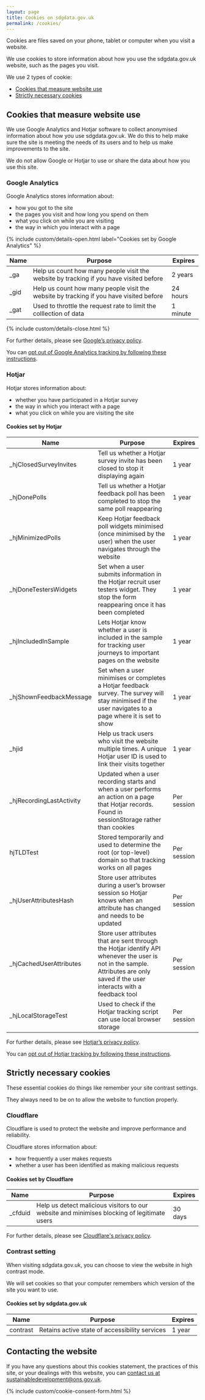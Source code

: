 ```yaml
---
layout: page
title: Cookies on sdgdata.gov.uk
permalink: /cookies/
---
```

Cookies are files saved on your phone, tablet or computer when you visit a website.

We use cookies to store information about how you use the sdgdata.gov.uk website, such as the pages you visit.

We use 2 types of cookie:
- [Cookies that measure website use](#cookies-that-measure-website-use)
- [Strictly necessary cookies](#strictly-necessary-cookies)

## Cookies that measure website use

We use Google Analytics and Hotjar software to collect anonymised information about how you use sdgdata.gov.uk. We do this to help make sure the site is meeting the needs of its users and to help us make improvements to the site.

We do not allow Google or Hotjar to use or share the data about how you use this site.

### Google Analytics

Google Analytics stores information about:

- how you got to the site
- the pages you visit and how long you spend on them
- what you click on while you are visiting
- the way in which you interact with a page

{% include custom/details-open.html label="Cookies set by Google Analytics" %}
<table class="table">
  <colgroup>
    <col class="twenty" />
    <col class="fourtyfive" />
    <col class="ten" />
  </colgroup>
  <thead>
    <tr>
      <th>Name</th>
      <th>Purpose</th>
      <th>Expires</th>
    </tr>
  </thead>
  <tbody>
    <tr>
      <td>_ga</td>
      <td>Help us count how many people visit the website by tracking if you have visited before</td>
      <td>2 years</td>
    </tr>
    <tr>
      <td>_gid</td>
      <td>Help us count how many people visit the website by tracking if you have visited before</td>
      <td>24 hours</td>
    </tr>
    <tr>
      <td>_gat</td>
      <td>Used to throttle the request rate to limit the colllection of data</td>
      <td>1 minute</td>
    </tr>
  </tbody>
</table>
{% include custom/details-close.html %}

For further details, please see [Google’s privacy policy](https://www.google.com/policies/privacy/).

You can [opt out of Google Analytics tracking by following these instructions](https://tools.google.com/dlpage/gaoptout).

### Hotjar

Hotjar stores information about:

- whether you have participated in a Hotjar survey
- the way in which you interact with a page
- what you click on while you are visiting the site

#### Cookies set by Hotjar

<table class="table">
  <colgroup>
    <col class="twenty" />
    <col class="fourtyfive" />
    <col class="ten" />
  </colgroup>
  <thead>
    <tr>
      <th>Name</th>
      <th>Purpose</th>
      <th>Expires</th>
    </tr>
  </thead>
  <tbody>
    <tr>
      <td>_hjClosedSurveyInvites</td>
      <td>Tell us whether a Hotjar survey invite has been closed to stop it displaying again</td>
      <td>1 year</td>
    </tr>
    <tr>
      <td>_hjDonePolls</td>
      <td>Tell us whether a Hotjar feedback poll has been completed to stop the same poll reappearing</td>
      <td>1 year</td>
    </tr>
    <tr>
      <td>_hjMinimizedPolls</td>
      <td>Keep Hotjar feedback poll widgets minimised (once minimised by the user) when the user navigates through the website</td>
      <td>1 year</td>
    </tr>
    <tr>
      <td>_hjDoneTestersWidgets</td>
      <td>Set when a user submits information in the Hotjar recruit user testers widget. They stop the form reappearing once it has been completed</td>
      <td>1 year</td>
    </tr>
    <tr>
      <td>_hjIncludedInSample</td>
      <td>Lets Hotjar know whether a user is included in the sample for tracking user journeys to important pages on the website</td>
      <td>1 year</td>
    </tr>
    <tr>
      <td>_hjShownFeedbackMessage</td>
      <td>Set when a user minimises or completes a Hotjar feedback survey. The survey will stay minimised if the user navigates to a page where it is set to show</td>
      <td>1 year</td>
    </tr>
    <tr>
      <td>_hjid</td>
      <td>Help us track users who visit the website multiple times. A unique Hotjar user ID is used to link their visits together</td>
      <td>1 year</td>
    </tr>
    <tr>
      <td>_hjRecordingLastActivity</td>
      <td>Updated when a user recording starts and when a user performs an action on a page that Hotjar records. Found in sessionStorage rather than cookies</td>
      <td>Per session</td>
    </tr>
    <tr>
      <td>hjTLDTest</td>
      <td>Stored temporarily and used to determine the root (or top-level) domain so that tracking works on all pages</td>
      <td>Per session</td>
    </tr>
    <tr>
      <td>_hjUserAttributesHash</td>
      <td>Store user attributes during a user’s browser session so Hotjar knows when an attribute has changed and needs to be updated</td>
      <td>Per session</td>
    </tr>
    <tr>
      <td>_hjCachedUserAttributes</td>
      <td>Store user attributes that are sent through the Hotjar identify API whenever the user is not in the sample. Attributes are only saved if the user interacts with a feedback tool</td>
      <td>Per session</td>
    </tr>
    <tr>
      <td>_hjLocalStorageTest</td>
      <td>Used to check if the Hotjar tracking script can use local browser storage</td>
      <td>Per session</td>
    </tr>
  </tbody>
</table>

For further details, please see [Hotjar’s privacy policy](https://www.hotjar.com/privacy).

You can [opt out of Hotjar tracking by following these instructions](https://www.hotjar.com/legal/policies/do-not-track/).

## Strictly necessary cookies

These essential cookies do things like remember your site contrast settings.

They always need to be on to allow the website to function properly.

### Cloudflare

Cloudflare is used to protect the website and improve performance and reliability.

Cloudflare stores information about:

- how frequently a user makes requests
- whether a user has been identified as making malicious requests

#### Cookies set by Cloudflare

<table class="table">
  <colgroup>
    <col class="twenty" />
    <col class="fourtyfive" />
    <col class="ten" />
  </colgroup>
  <thead>
    <tr>
      <th>Name</th>
      <th>Purpose</th>
      <th>Expires</th>
    </tr>
  </thead>
  <tbody>
    <tr>
      <td>_cfduid</td>
      <td>Help us detect malicious visitors to our website and minimises blocking of legitimate users</td>
      <td>30 days</td>
    </tr>
  </tbody>
</table>


For further details, please see [Cloudflare's privacy policy](https://www.cloudflare.com/en-gb/privacypolicy/).

### Contrast setting

When visiting sdgdata.gov.uk, you can choose to view the website in high contrast mode.

We will set cookies so that your computer remembers which version of the site you want to use.

#### Cookies set by sdgdata.gov.uk

<table class="table">
  <colgroup>
    <col class="twenty" />
    <col class="fourtyfive" />
    <col class="ten" />
  </colgroup>
  <thead>
    <tr>
      <th>Name</th>
      <th>Purpose</th>
      <th>Expires</th>
    </tr>
  </thead>
  <tbody>
    <tr>
      <td>contrast</td>
      <td>Retains active state of accessibility services</td>
      <td>1 year</td>
    </tr>
  </tbody>
</table>

## Contacting the website
If you have any questions about this cookies statement, the practices of this site, or your dealings with this website, you can [contact us at sustainabledevelopment@ons.gov.uk](mailto:sustainabledevelopment@ons.gov.uk).

{% include custom/cookie-consent-form.html %}
